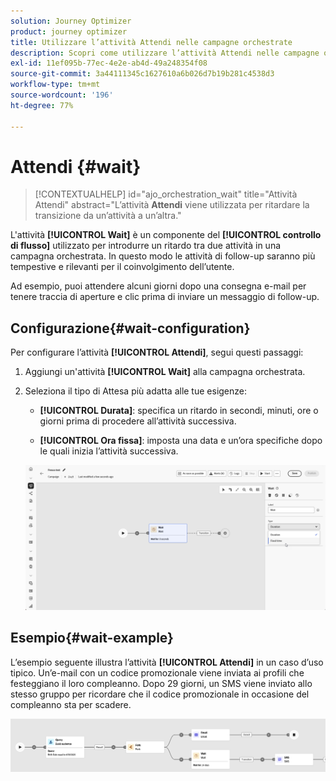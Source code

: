 ```yaml
---
solution: Journey Optimizer
product: journey optimizer
title: Utilizzare l’attività Attendi nelle campagne orchestrate
description: Scopri come utilizzare l’attività Attendi nelle campagne orchestrate
exl-id: 11ef095b-77ec-4e2e-ab4d-49a248354f08
source-git-commit: 3a44111345c1627610a6b026d7b19b281c4538d3
workflow-type: tm+mt
source-wordcount: '196'
ht-degree: 77%

---
```



# Attendi {#wait}

>[!CONTEXTUALHELP]
>id="ajo_orchestration_wait"
>title="Attività Attendi"
>abstract="L’attività **Attendi** viene utilizzata per ritardare la transizione da un’attività a un’altra."

L&#39;attività **[!UICONTROL Wait]** è un componente del **[!UICONTROL controllo di flusso]** utilizzato per introdurre un ritardo tra due attività in una campagna orchestrata. In questo modo le attività di follow-up saranno più tempestive e rilevanti per il coinvolgimento dell’utente.

Ad esempio, puoi attendere alcuni giorni dopo una consegna e-mail per tenere traccia di aperture e clic prima di inviare un messaggio di follow-up.

## Configurazione{#wait-configuration}

Per configurare l’attività **[!UICONTROL Attendi]**, segui questi passaggi:

1. Aggiungi un&#39;attività **[!UICONTROL Wait]** alla campagna orchestrata.

1. Seleziona il tipo di Attesa più adatta alle tue esigenze:

   * **[!UICONTROL Durata]**: specifica un ritardo in secondi, minuti, ore o giorni prima di procedere all’attività successiva.

   * **[!UICONTROL Ora fissa]**: imposta una data e un’ora specifiche dopo le quali inizia l’attività successiva.

   ![](../assets/wait_activity.png)

## Esempio{#wait-example}

L’esempio seguente illustra l’attività **[!UICONTROL Attendi]** in un caso d’uso tipico.  Un’e-mail con un codice promozionale viene inviata ai profili che festeggiano il loro compleanno. Dopo 29 giorni, un SMS viene inviato allo stesso gruppo per ricordare che il codice promozionale in occasione del compleanno sta per scadere.

![](../assets/wait-example.png)
